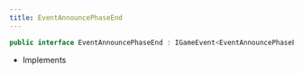 ```yaml
---
title: EventAnnouncePhaseEnd
---
```


```csharp
public interface EventAnnouncePhaseEnd : IGameEvent<EventAnnouncePhaseEnd>
```

- Implements

